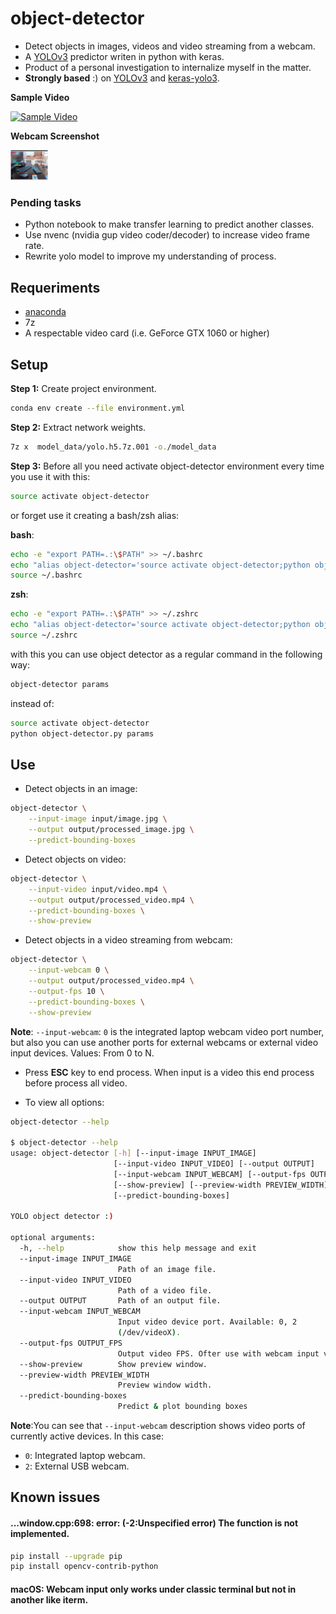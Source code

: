#  object-detector

* Detect objects in images, videos and video streaming from a webcam.
* A [YOLOv3](https://pjreddie.com/darknet/yolo/) predictor writen in python with keras.
* Product of a personal investigation to internalize myself in the matter.
* **Strongly based** :) on [YOLOv3](https://github.com/xiaochus/YOLOv3) and [keras-yolo3](https://github.com/qqwweee/keras-yolo3).

**Sample Video**

[![Sample Video](https://img.youtube.com/vi/GIXVGANX9WM/0.jpg)](http://www.youtube.com/watch?v=GIXVGANX9WM)

**Webcam Screenshot**

<img src="https://raw.githubusercontent.com/adrianmarino/object-detector/master/images/webcam.png" alt="Webcam Screenshot" width="60">

### Pending tasks

* Python notebook to make transfer learning to predict another classes.
* Use nvenc (nvidia gup video coder/decoder) to increase video frame rate.
* Rewrite yolo model to improve my understanding of process.

## Requeriments

* [anaconda](https://www.anaconda.com/download/#linux)
* 7z
* A respectable video card (i.e. GeForce GTX 1060 or higher)

## Setup

**Step 1:** Create project environment.

```bash
conda env create --file environment.yml
```

**Step 2:** Extract network weights.

```bash
7z x  model_data/yolo.h5.7z.001 -o./model_data 
```

**Step 3:** Before all you need activate object-detector environment every time you use it with this:

```bash
source activate object-detector
```

or forget use it creating a bash/zsh alias:

**bash**:
```bash
echo -e "export PATH=.:\$PATH" >> ~/.bashrc
echo "alias object-detector='source activate object-detector;python object-detector.py'" >> ~/.bashrc
source ~/.bashrc
```

**zsh**:
```bash
echo -e "export PATH=.:\$PATH" >> ~/.zshrc
echo "alias object-detector='source activate object-detector;python object-detector.py'" >> ~/.zshrc
source ~/.zshrc
```

with this you can use object detector as a regular command in the following way:

```bash
object-detector params
```

instead of:

```bash
source activate object-detector
python object-detector.py params
```

## Use

* Detect objects in an image:

```bash
object-detector \
    --input-image input/image.jpg \
    --output output/processed_image.jpg \
    --predict-bounding-boxes
```

* Detect objects on video:

```bash
object-detector \
    --input-video input/video.mp4 \
    --output output/processed_video.mp4 \
    --predict-bounding-boxes \
    --show-preview
```

* Detect objects in a video streaming from webcam:

```bash
object-detector \
    --input-webcam 0 \
    --output output/processed_video.mp4 \
    --output-fps 10 \
    --predict-bounding-boxes \
    --show-preview
```

**Note**: `--input-webcam`: `0` is the integrated laptop webcam video port number, but also you can use another ports for external webcams or external video input devices. Values: From 0 to N.

* Press **ESC** key to end process. When input is a video this end process before process all video.

* To view all options:

```bash
object-detector --help

$ object-detector --help
usage: object-detector [-h] [--input-image INPUT_IMAGE]
                       [--input-video INPUT_VIDEO] [--output OUTPUT]
                       [--input-webcam INPUT_WEBCAM] [--output-fps OUTPUT_FPS]
                       [--show-preview] [--preview-width PREVIEW_WIDTH]
                       [--predict-bounding-boxes]

YOLO object detector :)

optional arguments:
  -h, --help            show this help message and exit
  --input-image INPUT_IMAGE
                        Path of an image file.
  --input-video INPUT_VIDEO
                        Path of a video file.
  --output OUTPUT       Path of an output file.
  --input-webcam INPUT_WEBCAM
                        Input video device port. Available: 0, 2
                        (/dev/videoX).
  --output-fps OUTPUT_FPS
                        Output video FPS. Ofter use with webcam input videos
  --show-preview        Show preview window.
  --preview-width PREVIEW_WIDTH
                        Preview window width.
  --predict-bounding-boxes
                        Predict & plot bounding boxes
```

**Note**:You can see that `--input-webcam` description shows video ports of currently active devices. In this case:
* `0`: Integrated laptop webcam.
* `2`: External USB webcam.

## Known issues

#### ...window.cpp:698: error: (-2:Unspecified error) The function is not implemented. 

```bash
pip install --upgrade pip
pip install opencv-contrib-python
```

#### macOS: Webcam input only works under classic terminal but not in another like iterm.
